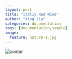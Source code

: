 ```yaml
---
layout: post
title: "Italiy Red Wine"
author: "Xing Jia"
categories: documentation
tags: [documentation,sample]
image:
  feature: nature-1.jpg
---
```


![avatar](http://espritech.cn/assets/img/intaliy_wine_01.jpg)